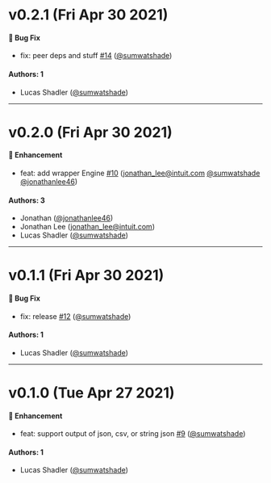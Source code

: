 # v0.2.1 (Fri Apr 30 2021)

#### 🐛 Bug Fix

- fix: peer deps and stuff [#14](https://github.com/sumwatshade/enquirer-engine/pull/14) ([@sumwatshade](https://github.com/sumwatshade))

#### Authors: 1

- Lucas Shadler ([@sumwatshade](https://github.com/sumwatshade))

---

# v0.2.0 (Fri Apr 30 2021)

#### 🚀 Enhancement

- feat: add wrapper Engine [#10](https://github.com/sumwatshade/enquirer-engine/pull/10) (jonathan_lee@intuit.com [@sumwatshade](https://github.com/sumwatshade) [@jonathanlee46](https://github.com/jonathanlee46))

#### Authors: 3

- Jonathan ([@jonathanlee46](https://github.com/jonathanlee46))
- Jonathan Lee (jonathan_lee@intuit.com)
- Lucas Shadler ([@sumwatshade](https://github.com/sumwatshade))

---

# v0.1.1 (Fri Apr 30 2021)

#### 🐛 Bug Fix

- fix: release [#12](https://github.com/sumwatshade/enquirer-engine/pull/12) ([@sumwatshade](https://github.com/sumwatshade))

#### Authors: 1

- Lucas Shadler ([@sumwatshade](https://github.com/sumwatshade))

---

# v0.1.0 (Tue Apr 27 2021)

#### 🚀 Enhancement

- feat: support output of json, csv, or string json [#9](https://github.com/sumwatshade/enquirer-engine/pull/9) ([@sumwatshade](https://github.com/sumwatshade))

#### Authors: 1

- Lucas Shadler ([@sumwatshade](https://github.com/sumwatshade))
